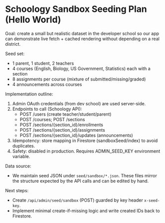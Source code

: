 # Schoology Sandbox Seeding Plan (Hello World)

Goal: create a small but realistic dataset in the developer school so our app can demonstrate live fetch + cached rendering without depending on a real district.

Seed set:

- 1 parent, 1 student, 2 teachers
- 4 courses (English, Biology, US Government, Statistics) each with a section
- 8 assignments per course (mixture of submitted/missing/graded)
- 4 announcements across courses

Implementation outline:

1. Admin OAuth credentials (from dev school) are used server-side.
2. Endpoints to call (Schoology API):
   - POST /users (create teacher/student/parent)
   - POST /courses; POST /sections
   - POST /sections/{section_id}/enrollments
   - POST /sections/{section_id}/assignments
   - POST /sections/{section_id}/updates (announcements)
3. Idempotency: store mapping in Firestore (sandboxSeed/index) to avoid duplicates.
4. Safety: disabled in production. Requires ADMIN_SEED_KEY environment variable.

Data source:

- We maintain seed JSON under `seed/sandbox/*.json`. These files mirror the structure expected by the API calls and can be edited by hand.

Next steps:

- Create `/api/admin/seed/sandbox` (POST) guarded by key header `x-seed-key`.
- Implement minimal create-if-missing logic and write created IDs back to Firestore.
